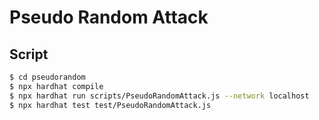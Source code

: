 # Pseudo Random Attack

## Script

```bash
$ cd pseudorandom
$ npx hardhat compile
$ npx hardhat run scripts/PseudoRandomAttack.js --network localhost
$ npx hardhat test test/PseudoRandomAttack.js
```